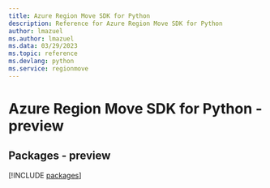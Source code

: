 ```yaml
---
title: Azure Region Move SDK for Python
description: Reference for Azure Region Move SDK for Python
author: lmazuel
ms.author: lmazuel
ms.data: 03/29/2023
ms.topic: reference
ms.devlang: python
ms.service: regionmove
---
```

# Azure Region Move SDK for Python - preview
## Packages - preview
[!INCLUDE [packages](region-move-index.md)]